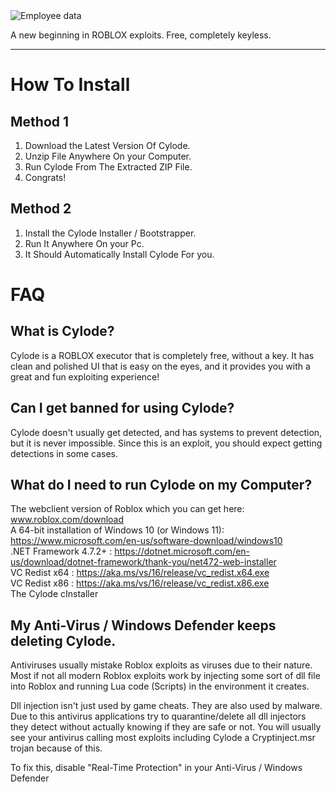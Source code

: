 
<img src="https://cdn.discordapp.com/attachments/987366026909986892/1095360855736066069/CYLODEThumbnail.png" alt="Employee data" title="Employee Data title">

A new beginning in ROBLOX exploits.
Free, completely keyless.

- - - 
How To Install
===============

Method 1
---------

1. Download the Latest Version Of Cylode.
2. Unzip File Anywhere On your Computer.
3. Run Cylode From The Extracted ZIP File.
4. Congrats!

Method 2
--------

1. Install the Cylode Installer / Bootstrapper.
2. Run It Anywhere On your Pc.
3. It Should Automatically Install Cylode For you.


FAQ
===


What is Cylode?
---------------

Cylode is a ROBLOX executor that is completely free, without a key. It has clean and polished UI that is easy on the eyes, and it provides you with a great and fun exploiting experience!


Can I get banned for using Cylode?
---------------------------------------------

Cylode doesn't usually get detected, and has systems to prevent detection, but it is never impossible.
Since this is an exploit, you should expect getting detections in some cases.



What do I need to run Cylode on my Computer?
---------------------------------------------

The webclient version of Roblox which you can get here: www.roblox.com/download <br>
A 64-bit installation of Windows 10 (or Windows 11): https://www.microsoft.com/en-us/software-download/windows10 <br>
.NET Framework 4.7.2+ : https://dotnet.microsoft.com/en-us/download/dotnet-framework/thank-you/net472-web-installer <br>
VC Redist x64  : https://aka.ms/vs/16/release/vc_redist.x64.exe <br>
VC Redist x86 : https://aka.ms/vs/16/release/vc_redist.x86.exe <br>
The Cylode cInstaller <br>


My Anti-Virus / Windows Defender keeps deleting Cylode.
------------------------------------------------------------

Antiviruses usually mistake Roblox exploits as viruses due to their nature. Most if not all modern Roblox exploits work by injecting some sort of dll file into Roblox and running Lua code (Scripts) in the environment it creates.

Dll injection isn't just used by game cheats. They are also used by malware. Due to this antivirus applications try to quarantine/delete all dll injectors they detect without actually knowing if they are safe or not. You will usually see your antivirus calling most exploits including Cylode a Cryptinject.msr trojan because of this. 


To fix this, disable "Real-Time Protection" in your Anti-Virus / Windows Defender
